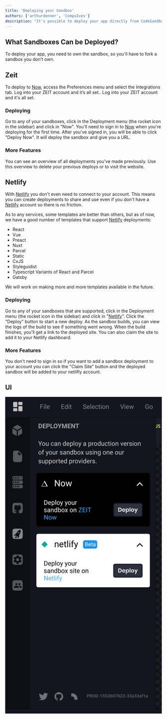 ```yaml
---
title: 'Deploying your Sandbox'
authors: ['arthurdenner', 'CompuIves']
description: "It's possible to deploy your app directly from CodeSandbox"
---
```


## What Sandboxes Can be Deployed?

To deploy your app, you need to own the sandbox, so you'll have to fork a sandbox you don’t own.

## Zeit

To deploy to [Now](https://zeit.co/now), access the Preferences menu and select the Integrations tab. Log into your ZEIT account and it’s all set.. Log into your ZEIT account and it's all set.

### Deploying

Go to any of your sandboxes, click in the Deployment menu (the rocket icon in the sidebar) and click in "Now". You'll need to sign in to [Now](https://zeit.co/now) when you're deploying for the first time. After you've signed in, you will be able to click "Deploy Now". It will deploy the sandbox and give you a URL.

### More Features

You can see an overview of all deployments you've made previously. Use this overview to delete your previous deploys or to visit the website.

## Netlify

With [Netlify](https://netlify.com) you don't even need to connect to your account. This means you can create deployments to share and use even if you don't have a [Netlify](https://netlify.com) account so there is no friction.

As to any services, some templates are better than others, but as of now, we have a good number of templates that support [Netlify](https://netlify.com) deployments:

- React
- Vue
- Preact
- Nuxt
- Parcel
- Static
- CxJS
- Styleguidist
- Typescript Variants of React and Parcel
- Gatsby

We will work on making more and more templates available in the future.

### Deploying

Go to any of your sandboxes that are supported, click in the Deployment menu (the rocket icon in the sidebar) and click in "[Netlify](https://netlify.com)". Click the "Deploy" button to start a new deploy. As the sandbox builds, you can view the logs of the build to see if something went wrong. When the build finishes, you'll get a link to the deployed site. You can also claim the site to add it to your Netlify dashboard.

### More Features

You don't need to sign in so if you want to add a sandbox deployment to your account you can click the "Claim Site" button and the deployed sandbox will be added to your netlifly account.

## UI

![Deployment Sidebar](./images/deployment-sidebar.png)
